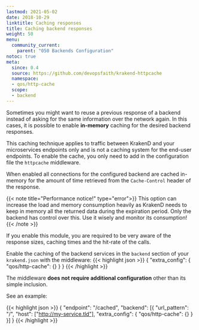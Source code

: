 ```yaml
---
lastmod: 2021-05-02
date: 2018-10-29
linktitle: Caching responses
title: Caching backend responses
weight: 50
menu:
  community_current:
    parent: "050 Backends Configuration"
notoc: true
meta:
  since: 0.4
  source: https://github.com/devopsfaith/krakend-httpcache
  namespace:
  - qos/http-cache
  scope:
  - backend
---
```


Sometimes you might want to reuse a previous response of a backend instead of asking for the same information over the network again. In this cases, it is possible to enable **in-memory** caching for the desired backend responses.

This caching technique applies to traffic between KrakenD and your microservices endpoints only and is not a caching system for the end-user endpoints. To enable the cache, you only need to add in the configuration file the `httpcache` middleware.

When enabled all connections for the configured backend are cached in-memory for the amount of time retrieved from the `Cache-Control` header of the response.

{{< note title="Performance notice!" type="error">}}
This option can increase the load and memory consumption heavily as KrakenD needs to keep in memory all the returned data during the expiration period. Only the backend has control over this. Use it wisely and monitor its consumption!
{{< /note >}}

If you enable this module, you are required to be very aware of the response sizes, caching times and the hit-rate of the calls.

Enable the caching of the backend services in the `backend` section of your `krakend.json` with the middleware:
{{< highlight json >}}
{
  "extra_config": {
    "qos/http-cache": {}
  }
}
{{< /highlight >}}


The middleware **does not require additional configuration** other than its simple inclusion.

See an example:

{{< highlight json >}}
{
    "endpoint": "/cached",
    "backend": [{
      "url_pattern": "/",
      "host": ["http://my-service.tld"],
      "extra_config": {
        "qos/http-cache": {}
      }
    }]
}
{{< /highlight >}}
